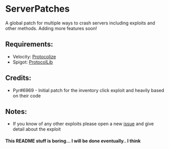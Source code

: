 # ServerPatches
A global patch for multiple ways to crash servers including exploits and other methods. Adding more features soon!

## Requirements: 
- Velocity: [Protocolize](https://github.com/Exceptionflug/protocolize/)
- Spigot: [ProtocolLib](https://github.com/dmulloy2/ProtocolLib/)
  
## Credits:
- Pyr#6969 - Initial patch for the inventory click exploit and heavily based on their code

## Notes:
- If you know of any other exploits please open a new [issue](https://github.com/summiner/ServerPatches/issues) and give detail about the exploit

#### This README stuff is boring... I will be done eventually.. I think
